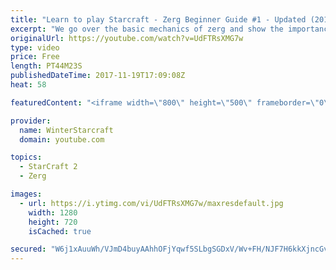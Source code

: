 ```yaml
---
title: "Learn to play Starcraft - Zerg Beginner Guide #1 - Updated (2017)"
excerpt: "We go over the basic mechanics of zerg and show the importance of understanding at least some of what your opponent is doing.  This guide is meant for players with an understanding of the objectives of starcraft but without any strong direction or gameplan, especially for each specific race! -- Watch"
originalUrl: https://youtube.com/watch?v=UdFTRsXMG7w
type: video
price: Free
length: PT44M23S
publishedDateTime: 2017-11-19T17:09:08Z
heat: 58

featuredContent: "<iframe width=\"800\" height=\"500\" frameborder=\"0\" src=\"https://www.youtube.com/embed/UdFTRsXMG7w\" allow=\"accelerometer; autoplay; encrypted-media; gyroscope; picture-in-picture\" allowfullscreen></iframe>"

provider:
  name: WinterStarcraft
  domain: youtube.com

topics:
  - StarCraft 2
  - Zerg

images:
  - url: https://i.ytimg.com/vi/UdFTRsXMG7w/maxresdefault.jpg
    width: 1280
    height: 720
    isCached: true

secured: "W6j1xAuuWh/VJmD4buyAAhhOFjYqwf5SLbgSGDxV/Wv+FH/NJF7H6kkXjncGvRGGciOl5wgjUcAXB+6jTT4xHru1RFOUTMIL9X8v0wDNTNWVQHE9ypESCmZUPJlLKEONhRkF6KegLBC6HogCaYKIURJFcuLwrj2KnKy5uCJ+VlZ8v/3yBbXvDyBMvaRjgoQNblLQGa6W9bGvjztR3Ygzw8lc5z+gWrS9kcnJC/FlpblVquK3fZBSUfubBqP7nJdmDaabW8adgzXYfpbZtniFSW8U0/v0tWwVvafpXxo3oPAq+DsmU7FBD9PzwmlM1cyeKwusHrFjZFazyNRMY8lxK1B7KoSCwx5u89RVutCH//Ji36QfLEb7kkjtJdQqojJydKNTA4Jj2eU0nxzECyv6yhkucwYI+7Lv156SEQqtA2FIs0nQEHR0OB/QSyviqbtK;n4MJ4aFjpcLcopiEOUwT7w=="
---
```


